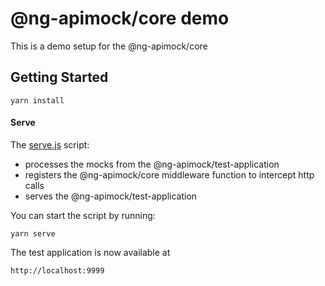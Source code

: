 # @ng-apimock/core demo
This is a demo setup for the @ng-apimock/core

## Getting Started
```shell
yarn install
```

#### Serve
The [serve.js](https://raw.githubusercontent.com/ng-apimock/demo/master/core/serve.js) script:
 - processes the mocks from the @ng-apimock/test-application
 - registers the @ng-apimock/core middleware function to intercept http calls
 - serves the @ng-apimock/test-application
 
You can start the script by running: 
```shell
yarn serve
```

The test application is now available at
```
http://localhost:9999
```
